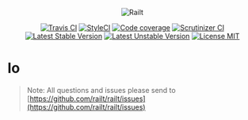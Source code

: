 <p align="center">
    <img src="https://railt.org/img/logo-dark.svg" alt="Railt" />
</p>

<p align="center">
    <a href="https://travis-ci.org/railt/io"><img src="https://travis-ci.org/railt/io.svg?branch=master" alt="Travis CI" /></a>
    <a href="https://styleci.io/repos/116900780?branch=master"><img src="https://styleci.io/repos/116900780/shield?b=master" alt="StyleCI" /></a>
    <a href="https://scrutinizer-ci.com/g/railt/io/?branch=master"><img src="https://scrutinizer-ci.com/g/railt/io/badges/coverage.png?b=master" alt="Code coverage" /></a>
    <a href="https://scrutinizer-ci.com/g/railt/io/?branch=master"><img src="https://scrutinizer-ci.com/g/railt/io/badges/quality-score.png?b=master" alt="Scrutinizer CI" /></a>
    <a href="https://packagist.org/packages/railt/io"><img src="https://poser.pugx.org/railt/io/version" alt="Latest Stable Version"></a>
    <a href="https://packagist.org/packages/railt/io"><img src="https://poser.pugx.org/railt/io/v/unstable" alt="Latest Unstable Version"></a>
    <a href="https://raw.githubusercontent.com/railt/io/master/LICENSE.md"><img src="https://poser.pugx.org/railt/io/license" alt="License MIT"></a>
</p>

# Io

> Note: All questions and issues please send 
to [https://github.com/railt/railt/issues](https://github.com/railt/railt/issues)


